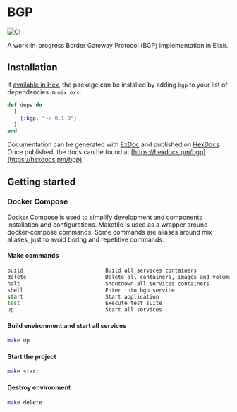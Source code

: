# BGP

[![CI](https://github.com/lucacorti/bgp/actions/workflows/test.yml/badge.svg)](https://github.com/lucacorti/bgp/actions/workflows/test.yml)

A work-in-progress Border Gateway Protocol (BGP) implementation in Elixir.

## Installation

If [available in Hex](https://hex.pm/docs/publish), the package can be installed
by adding `bgp` to your list of dependencies in `mix.exs`:

```elixir
def deps do
  [
    {:bgp, "~> 0.1.0"}
  ]
end
```

Documentation can be generated with [ExDoc](https://github.com/elixir-lang/ex_doc)
and published on [HexDocs](https://hexdocs.pm). Once published, the docs can
be found at [https://hexdocs.pm/bgp](https://hexdocs.pm/bgp).

## Getting started

### Docker Compose

Docker Compose is used to simplify development and components installation and configurations.
Makefile is used as a wrapper around docker-compose commands.
Some commands are aliases around mix aliases, just to avoid boring and repetitive commands. 

#### Make commands

```bash
build                          Build all services containers
delete                         Delete all containers, images and volumes
halt                           Shoutdown all services containers
shell                          Enter into bgp service
start                          Start application
test                           Execute test suite
up                             Start all services
```

#### Build environment and start all services

```bash
make up
```

#### Start the project

```bash
make start
```

#### Destroy environment

```bash
make delete
```

